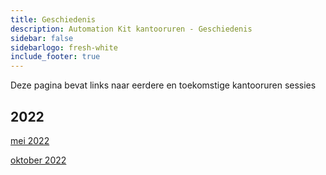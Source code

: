 ```yaml
---
title: Geschiedenis
description: Automation Kit kantooruren - Geschiedenis
sidebar: false
sidebarlogo: fresh-white
include_footer: true
---
```

Deze pagina bevat links naar eerdere en toekomstige kantooruren sessies

## 2022

[mei 2022](/nl/office-hours/november-2022)

[oktober 2022](/nl/office-hours/october-2022)

